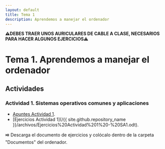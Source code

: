 ```yaml
---
layout: default
title: Tema 1
description: Aprendemos a manejar el ordenador
---
```


**⚠️DEBES TRAER UNOS AURICULARES DE CABLE A CLASE, NECESARIOS PARA HACER ALGUNOS EJERCICIOS⚠️**

# Tema 1. Aprendemos a manejar el ordenador

<!--
- [Esquema del tema](https://view.genial.ly/5ee2170a4e53e40d7c49c15e/interactive-content-sistemas-operativos-mapa)
-->

<!--
[DESCARGA EL LIBRO DE EJERCICIOS DE LA SA1](/{{ site.github.repository_name }}/archivos/SA1%20-%20ORGANIZACIÓN%20DE%20LA%20INFORMACIÓN.Ejercicios.odt)
-->

## Actividades

### Actividad 1. Sistemas operativos comunes y aplicaciones

- [Apuntes Actividad 1](http://vishub.org/excursions/5305).
- [Ejercicios Actividad 1](/{{ site.github.repository_name }}/archivos/Ejercicios%20Actividad%201%20-%20SA1.odt).

⏯️ Descarga el documento de ejercicios y colócalo dentro de la carpeta "Documentos" del ordenador.